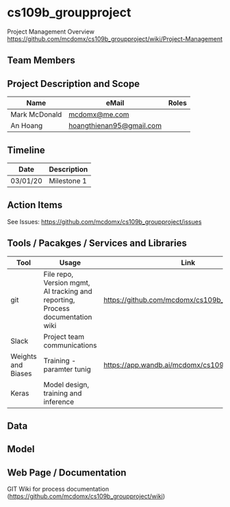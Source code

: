 # cs109b_groupproject
Project Management Overview
https://github.com/mcdomx/cs109b_groupproject/wiki/Project-Management

## Team Members


## Project Description and Scope
|Name           |eMail                         |Roles
|---------------|------------------------------|-----------------------
|Mark McDonald  |mcdomx@me.com                 |
|An Hoang       |hoangthienan95@gmail.com      |

## Timeline
|Date    |Description                                     |
|--------|------------------------------------------------|
|03/01/20|Milestone 1                                     |

## Action Items
See Issues:
https://github.com/mcdomx/cs109b_groupproject/issues


## Tools / Pacakges / Services and Libraries
|Tool         |Usage                                           | Link
|--------     |------------------------------------------------|--------------|
|git          |File repo, Version mgmt, AI tracking and reporting, Process documentation wiki| https://github.com/mcdomx/cs109b_groupproject/|
|Slack        |Project team communications | 
|Weights and Biases|Training - paramter tunig|https://app.wandb.ai/mcdomx/cs109b_groupproject 
|Keras        |Model design, training and inference|

## Data



## Model



## Web Page / Documentation

GIT Wiki for process documentation (https://github.com/mcdomx/cs109b_groupproject/wiki)


